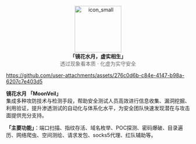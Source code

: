 

<p align="center">
  <img width="128" height="128" alt="icon_small" src="https://github.com/user-attachments/assets/be614111-8a7d-427c-8ff9-461d02a61342" /><br>
  <strong>「镜花水月，虚实相生」</strong><br>
  <span style="font-size:14px; color:#666;">透过现象看本质 · 化虚为实守安全</span>
</p>

https://github.com/user-attachments/assets/276c0d6b-c84e-4147-b98a-6207c7e403d5

<strong>镜花水月 「MoonVeil」</strong><br>
集成多种攻防技术与检测手段，帮助安全测试人员高效进行信息收集、漏洞挖掘、利用验证，提升渗透测试的自动化与体系化水平，为安全团队快速发现潜在与攻击面提供充分支持。

<strong>「主要功能」</strong>：端口扫描、指纹存活、域名枚举、POC探测、密码爆破、目录遍历、网络爬虫、空间测绘、请求发包、socks5代理、红队辅助等。





